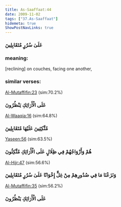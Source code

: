 ```yaml
---
title: As-Saaffaat:44
date: 2009-11-02
tags: ["37.As-Saaffaat"]
hidemeta: true 
ShowPostNavLinks: true 
---
```

### عَلَىٰ سُرُرٍ مُتَقَابِلِينَ
### meaning: 
[reclining] on couches, facing one another,
### similar verses: 

[Al-Mutaffifin:23](/83/23) (sim:70.2%)

### عَلَى الْأَرَائِكِ يَنْظُرُونَ

[Al-Waaqia:16](/56/16) (sim:64.8%)

### مُتَّكِئِينَ عَلَيْهَا مُتَقَابِلِينَ

[Yaseen:56](/36/56) (sim:63.5%)

### هُمْ وَأَزْوَاجُهُمْ فِي ظِلَالٍ عَلَى الْأَرَائِكِ مُتَّكِئُونَ

[Al-Hijr:47](/15/47) (sim:56.6%)

### وَنَزَعْنَا مَا فِي صُدُورِهِمْ مِنْ غِلٍّ إِخْوَانًا عَلَىٰ سُرُرٍ مُتَقَابِلِينَ

[Al-Mutaffifin:35](/83/35) (sim:56.2%)

### عَلَى الْأَرَائِكِ يَنْظُرُونَ
